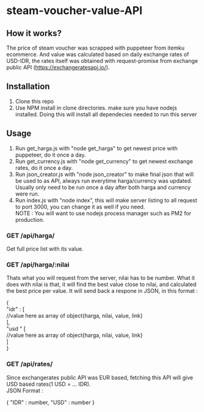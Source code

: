 # steam-voucher-value-API

## How it works?
The price of steam voucher was scrapped with puppeteer from itemku ecommerce. And value was calculated based on daily exchange rates of USD-IDR, the rates itself was obtained with request-promise from exchange public API (https://exchangeratesapi.io/). 


## Installation
1. Clone this repo
2. Use NPM install in clone directories. make sure you have nodejs installed. Doing this will install all dependecies needed to run this server


## Usage
1. Run get_harga.js with "node get_harga" to get newest price with puppeteer, do it once a day.
2. Run get_currency.js with "node get_currency" to get newest exchange rates, do it once a day.
3. Run json_creator.js with "node json_creator" to make final json that will be used to as API, always run everytime harga/currency was updated. Usually only need to be run once a day after both harga and currency were run.
4. Run index.js with "node index", this will make server listing to all request to port 3000, you can change it as well if you need.  
NOTE : You will want to use nodejs process manager such as PM2 for production.


### GET /api/harga/
Get full price list with its value.

### GET /api/harga/:nilai  

Thats what you will request from the server, nilai has to be number.
What it does with nilai is that, it will find the best value close to nilai, and calculated the best price per value.
It will send back a respone in JSON, in this format :  
  
{  
  "idr" : [  
    //value here as array of object{harga, nilai, value, link}  
  ],  
  "usd " [  
    //value here as array of object{harga, nilai, value, link}  
  ]  
}  

### GET /api/rates/
Since exchangerates public API was EUR based, fetching this API will give USD based rates(1 USD = ... IDR).  
JSON Format :

{
  "IDR" : number,
  "USD" : number
}